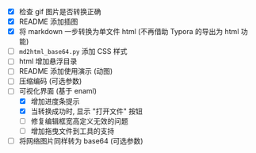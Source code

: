 - [x] 检查 gif 图片是否转换正确
- [x] README 添加插图
- [x] 将 markdown 一步转换为单文件 html (不再借助 Typora 的导出为 html 功能)
- [ ] `md2html_base64.py` 添加 CSS 样式
- [ ] html 增加悬浮目录
- [ ] README 添加使用演示 (动图)
- [ ] 压缩编码 (可选参数)
- [ ] 可视化界面 (基于 enaml)
    - [x] 增加进度条提示
    - [x] 当转换成功时, 显示 "打开文件" 按钮
    - [ ] 修复编辑框宽高定义无效的问题
    - [ ] 增加拖曳文件到工具的支持
- [ ] 将网络图片同样转为 base64 (可选参数)
